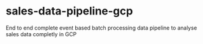 # sales-data-pipeline-gcp
End to end complete event based batch processing data pipeline to analyse sales data completly in GCP
